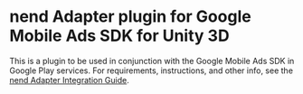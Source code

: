 # nend Adapter plugin for Google Mobile Ads SDK for Unity 3D

This is a plugin to be used in conjunction with the Google Mobile Ads SDK in
Google Play services. For requirements, instructions, and other info, see the
[nend Adapter Integration Guide](https://developers.google.com/admob/unity/mediation/nend).
